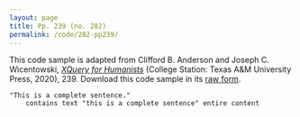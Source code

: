 ```yaml
---
layout: page
title: Pp. 239 (no. 282)
permalink: /code/282-pp239/
---
```


This code sample is adapted from Clifford B. Anderson and Joseph C. Wicentowski, 
[_XQuery for Humanists_](/) (College Station: Texas A&M University Press, 2020), 239. 
Download this code sample in its [raw form](/code/282-pp239/282-pp239.xq).

```xquery
"This is a complete sentence." 
    contains text "this is a complete sentence" entire content
```  

